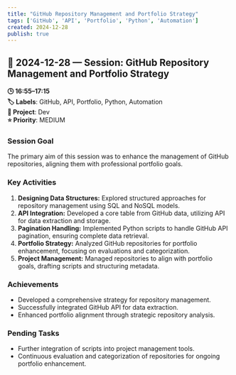 ```yaml
---
title: "GitHub Repository Management and Portfolio Strategy"
tags: ['GitHub', 'API', 'Portfolio', 'Python', 'Automation']
created: 2024-12-28
publish: true
---
```


## 📅 2024-12-28 — Session: GitHub Repository Management and Portfolio Strategy

**🕒 16:55–17:15**  
**🏷️ Labels**: GitHub, API, Portfolio, Python, Automation  
**📂 Project**: Dev  
**⭐ Priority**: MEDIUM  


### Session Goal
The primary aim of this session was to enhance the management of GitHub repositories, aligning them with professional portfolio goals.

### Key Activities
1. **Designing Data Structures:** Explored structured approaches for repository management using SQL and NoSQL models.
2. **API Integration:** Developed a core table from GitHub data, utilizing API for data extraction and storage.
3. **Pagination Handling:** Implemented Python scripts to handle GitHub API pagination, ensuring complete data retrieval.
4. **Portfolio Strategy:** Analyzed GitHub repositories for portfolio enhancement, focusing on evaluations and categorization.
5. **Project Management:** Managed repositories to align with portfolio goals, drafting scripts and structuring metadata.

### Achievements
- Developed a comprehensive strategy for repository management.
- Successfully integrated GitHub API for data extraction.
- Enhanced portfolio alignment through strategic repository analysis.

### Pending Tasks
- Further integration of scripts into project management tools.
- Continuous evaluation and categorization of repositories for ongoing portfolio enhancement.
